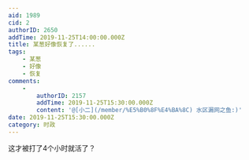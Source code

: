 ```yaml
---
aid: 1989
cid: 2
authorID: 2650
addTime: 2019-11-25T14:00:00.000Z
title: 某葱好像恢复了......
tags:
    - 某葱
    - 好像
    - 恢复
comments:
    -
        authorID: 2157
        addTime: 2019-11-25T15:30:00.000Z
        content: '@[小二](/member/%E5%B0%8F%E4%BA%8C) 水区漏网之鱼:)'
date: 2019-11-25T15:30:00.000Z
category: 时政
---
```


这才被打了4个小时就活了？
